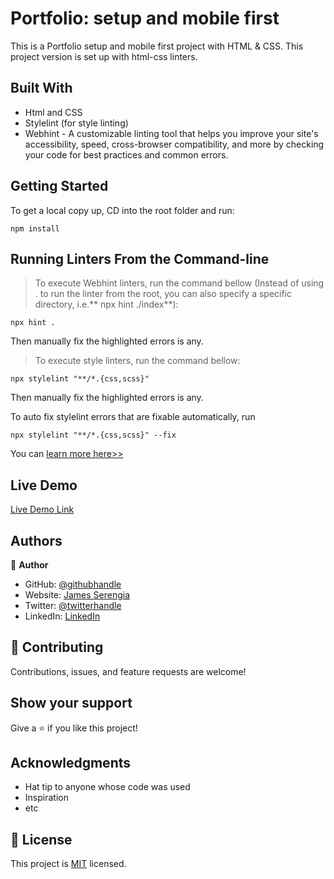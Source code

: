 # Portfolio: setup and mobile first

This is a Portfolio setup and mobile first project with HTML & CSS. This project version is set up with html-css linters.

## Built With

- Html and CSS
- Stylelint (for style linting)
- Webhint - A customizable linting tool that helps you improve your site's accessibility, speed, cross-browser compatibility, and more by checking your code for best practices and common errors.

## Getting Started

To get a local copy up, CD into the root folder and run:

```
npm install
```

## Running Linters From the Command-line

> To execute Webhint linters, run the command bellow (Instead of using . to run the linter from the root, you can also specify a specific directory, i.e.** npx hint ./index**):

```
npx hint .
```

Then manually fix the highlighted errors is any.

> To execute style linters, run the command bellow:

```
npx stylelint "**/*.{css,scss}"
```

Then manually fix the highlighted errors is any.

To auto fix stylelint errors that are fixable automatically, run

```
npx stylelint "**/*.{css,scss}" --fix
```

You can [ learn more here>>](https://stylelint.io/user-guide/usage/cli/#autofixing-errors)

## Live Demo

[Live Demo Link](https://livedemo.com)

## Authors

👤 **Author**

- GitHub: [@githubhandle](https://github.com/serengia)
- Website: [James Serengia](https://jamesserengia.com/)
- Twitter: [@twitterhandle](https://twitter.com/jamesserengia)
- LinkedIn: [LinkedIn](https://linkedin.com/in/james-serengia)

## 🤝 Contributing

Contributions, issues, and feature requests are welcome!

## Show your support

Give a ⭐️ if you like this project!

## Acknowledgments

- Hat tip to anyone whose code was used
- Inspiration
- etc

## 📝 License

This project is [MIT](./LICENSE.txt) licensed.
